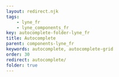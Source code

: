 ```yaml
---
layout: redirect.njk
tags: 
    - lyne_fr
    - lyne_components_fr
key: autocomplete-folder-lyne_fr
title: Autocomplete
parent: components-lyne_fr
keywords: autocomplete, autocomplete-grid
order: 30
redirect: autocomplete/
folder: true
---
```

